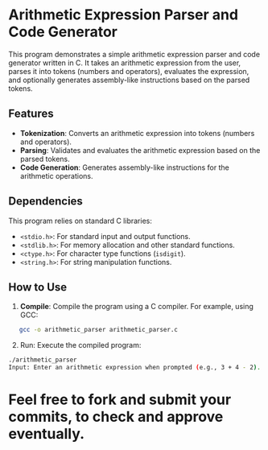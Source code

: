 # Arithmetic Expression Parser and Code Generator

This program demonstrates a simple arithmetic expression parser and code generator written in C. It takes an arithmetic expression from the user, parses it into tokens (numbers and operators), evaluates the expression, and optionally generates assembly-like instructions based on the parsed tokens.

## Features

- **Tokenization**: Converts an arithmetic expression into tokens (numbers and operators).
- **Parsing**: Validates and evaluates the arithmetic expression based on the parsed tokens.
- **Code Generation**: Generates assembly-like instructions for the arithmetic operations.

## Dependencies

This program relies on standard C libraries:
- `<stdio.h>`: For standard input and output functions.
- `<stdlib.h>`: For memory allocation and other standard functions.
- `<ctype.h>`: For character type functions (`isdigit`).
- `<string.h>`: For string manipulation functions.

## How to Use

1. **Compile**: Compile the program using a C compiler. For example, using GCC:

```bash
   gcc -o arithmetic_parser arithmetic_parser.c
```

2. Run: Execute the compiled program:

```bash
./arithmetic_parser
Input: Enter an arithmetic expression when prompted (e.g., 3 + 4 - 2).
```
# Feel free to fork and submit your commits, to check and approve eventually.
